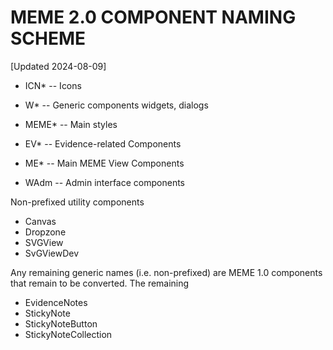 # MEME 2.0 COMPONENT NAMING SCHEME

[Updated 2024-08-09]

* ICN* -- Icons
* W* -- Generic components widgets, dialogs

* MEME* -- Main styles

* EV* -- Evidence-related Components
* ME* -- Main MEME View Components

* WAdm -- Admin interface components

Non-prefixed utility components
* Canvas
* Dropzone
* SVGView
* SvGViewDev

Any remaining generic names (i.e. non-prefixed) are MEME 1.0 components
that remain to be converted.  The remaining 
* EvidenceNotes
* StickyNote
* StickyNoteButton
* StickyNoteCollection
